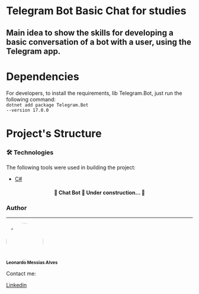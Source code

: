 # Telegram Bot Basic Chat for studies
## Main idea to show the skills for developing a basic conversation of a bot with a user, using the Telegram app.

Dependencies
============
For developers, to install the requirements, lib Telegram.Bot, just run the following command:
</br>
<code>dotnet add package Telegram.Bot --version 17.0.0</code>

Project's Structure
=================
<!--ts-->
   
<!--te-->

### 🛠 Technologies

The following tools were used in building the project:

- [C#](https://docs.microsoft.com/en-us/dotnet/csharp/)

<h4 align="center"> 
	🚧  Chat Bot 🚀 Under construction...  🚧
</h4>

### Author
---

<a href="https://www.linkedin.com/in/leonardo-messias-alves-a5261a15b/">
 <img style="border-radius: 50%;" src="https://avatars.githubusercontent.com/u/49311624?v=4" width="100px;" alt=""/>
 <br />
 <sub><b>Leonardo Messias Alves</b></sub></a> <a href="https://leonardomessiasalves.azurewebsites.net/" title="My Personal WebSite"></a>


Contact me:
</br>
<p><a href="https://www.linkedin.com/in/leonardo-messias-alves-a5261a15b/">Linkedin</a></p>

